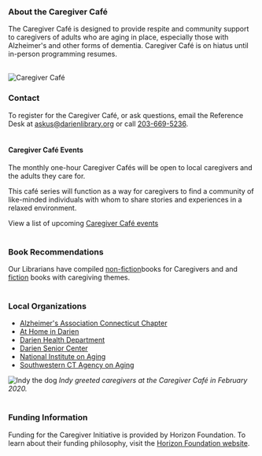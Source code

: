 <div class="row">
<div class="col-md-9">

### About the Caregiver Café
The Caregiver Café is designed to provide respite and community support to caregivers of adults who are aging in place, especially those with Alzheimer's and other forms of dementia. Caregiver Café is on hiatus until in-person programming resumes.
<br />
<br />

<div class="row">
<div class="col-md-6">

<img class="img-responsive center-block" src="/uploads/logos/caregivers_logo_text_small.jpg" alt="Caregiver Café" />
<br />

### Contact
To register for the Caregiver Café, or ask questions, email the Reference Desk at [askus@darienlibrary.org](mailto:askus@darienlibrary.org "Email the Reference Desk") or call [203-669-5236](tel:2036695236 "Call 203-669-5236").
<br />
<br />

</div>
<div class="col-md-6">

#### Caregiver Café Events
The monthly one-hour Caregiver Cafés will be open to local caregivers and the adults they care for. 

This café series will function as a way for caregivers to find a community of like-minded individuals with whom to share stories and experiences in a relaxed environment.

View a list of upcoming [Caregiver Café events](https://dar.to/2TVDqKv "Caregiver Café events")
<br />
<br />

### Book Recommendations
Our Librarians have compiled [non-fiction](https://dar.to/2TPWqdq "non-fiction books")books for Caregivers and and [fiction](https://dar.to/347DGL6 "fiction") books with caregiving themes.
<br />
<br />

### Local Organizations
* [Alzheimer's Association Connecticut Chapter](https://dar.to/2TRI8ZW "Alzheimer's Association Connecticut Chapter")
* [At Home in Darien](https://dar.to/2TTzBpd "At Home in Darien")
* [Darien Health Department](https://dar.to/33MRWc1 "Darien Health Department")
* [Darien Senior Center](https://dar.to/33Sp4PQ "Darien Senior Center")
* [National Institute on Aging](https://dar.to/33QWKgm "National Institute on Aging")
* [Southwestern CT Agency on Aging](https://dar.to/34cjK9N "Southwestern CT Agency on Aging")

</div>
</div>
<div class="row">
<div class="col-md-6">
</div>
<div class="col-md-6">

</div>
</div>
</div>
<div class="col-md-3">

<img class="img-responsive center-block"  src="/uploads/departments/kls/indy_caregiver_cafe_20200212.jpg" alt="Indy the dog" />
<caption><em>Indy greeted caregivers at the Caregiver Café in February 2020.</em></caption>
<br />
<br />

### Funding Information
Funding for the Caregiver Initiative is provided by Horizon Foundation. To learn about their funding philosophy, visit the [Horizon Foundation website](https://dar.to/33QWTjU "Horizon Foundation website").


</div>
</div>